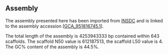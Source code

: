 **Assembly**
--------

The assembly presented here has been imported from [INSDC](http://www.insdc.org) and is linked to the assembly accession [[GCA\_951816745.1](http://www.ebi.ac.uk/ena/data/view/GCA_951816745.1)].

The total length of the assembly is 4253943333 bp contained within 643 scaffolds.
The scaffold N50 value is 612187513, the scaffold L50 value is 4.
The GC% content of the assembly is 44.5%.
